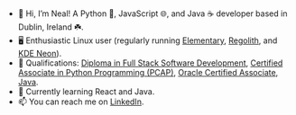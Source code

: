 - 👋 Hi, I’m Neal! A Python 🐍, JavaScript 🌐, and Java ☕ developer based in Dublin, Ireland ☘️.
- :desktop_computer: Enthusiastic Linux user (regularly running [Elementary](https://elementary.io/), [Regolith](https://regolith-linux.org/), and [KDE Neon](https://neon.kde.org/)).
- 📜 Qualifications: [Diploma in Full Stack Software Development](https://www.credential.net/3f87a2f2-3d4e-4455-b0ec-904135c8a890), [Certified Associate in Python Programming (PCAP)](https://www.credly.com/badges/9eb8e5d3-d7ae-4568-b59e-d7beecba0bc0/linked_in), [Oracle Certified Associate, Java](https://www.credly.com/badges/e40e8331-bf8a-43d8-a363-4dd2acf99799/linked_in).
- 📖 Currently learning React and Java.
- 📫 You can reach me on [LinkedIn](https://www.linkedin.com/in/nealbrophy/).

<!---
nealbrophy/nealbrophy is a ✨ special ✨ repository because its `README.md` (this file) appears on your GitHub profile.
You can click the Preview link to take a look at your changes.
--->
